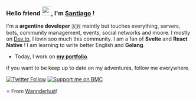 ### Hello friend <img src="https://github.com/thomasbnt/thomasbnt/blob/me/hi.gif" width="25px">, I'm [Santiago](https://thomasbnt.fr) ! 

I'm a **argentine developer** 🇦🇷 maintly but touches everything, servers, bots, community management, events, social networks and moore. I mostly on [Dev.to](https://dev.to/wannderlust), I lovin soo much this community. I am a fan of **Svelte** and **React Native** ! I am learning to write better English and **Golang**.

- Today, I work on **[my portfolio](https://mrrobot.app)**.

if you want to be keep up to date on my adventures, follow me everywhere.

[![Twitter Follow](https://img.shields.io/twitter/follow/Thomasbnt_?color=%231DA1F2&label=Follow%20me&logo=Twitter&style=for-the-badge)](https://twitter.com/Thomasbnt_) [![Support me on BMC](https://img.shields.io/badge/Follow%20me%20on-DEV-black?style=for-the-badge)](https://dev.to/thomasbnt)

⭐️ From [Wannderlust](https://github.com/wannderlust)!
